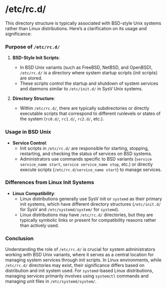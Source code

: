 # /etc/rc.d/
This directory structure is typically associated with BSD-style Unix systems rather than Linux distributions. Here’s a clarification on its usage and significance:

### Purpose of `/etc/rc.d/`

1. **BSD-Style Init Scripts**:
   - In BSD Unix variants (such as FreeBSD, NetBSD, and OpenBSD), `/etc/rc.d/` is a directory where system startup scripts (init scripts) are stored.
   - These scripts control the startup and shutdown of system services and daemons similar to `/etc/init.d/` in SysV Unix systems.

2. **Directory Structure**:
   - Within `/etc/rc.d/`, there are typically subdirectories or directly executable scripts that correspond to different runlevels or states of the system (`rc0.d/`, `rc1.d/`, `rc2.d/`, etc.).

### Usage in BSD Unix

- **Service Control**:
  - Init scripts in `/etc/rc.d/` are responsible for starting, stopping, restarting, and checking the status of services on BSD systems.
  - Administrators use commands specific to BSD variants (`service service_name start`, `service service_name stop`, etc.) or directly execute scripts (`/etc/rc.d/service_name start`) to manage services.

### Differences from Linux Init Systems

- **Linux Compatibility**:
  - Linux distributions generally use SysV init or `systemd` as their primary init systems, which have different directory structures (`/etc/init.d/` for SysV and `/etc/systemd/system/` for `systemd`).
  - Linux distributions may have `/etc/rc.d/` directories, but they are typically symbolic links or present for compatibility reasons rather than actively used.

### Conclusion

Understanding the role of `/etc/rc.d/` is crucial for system administrators working with BSD Unix variants, where it serves as a central location for managing system services through init scripts. In Linux environments, while `/etc/rc.d/` directories may exist, their significance differs based on distribution and init system used. For `systemd`-based Linux distributions, managing services primarily involves using `systemctl` commands and managing unit files in `/etc/systemd/system/`.
